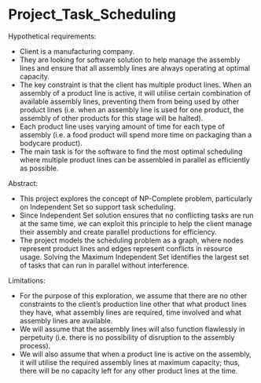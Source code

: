 # Project_Task_Scheduling

Hypothetical requirements:
<ul>
  <li>Client is a manufacturing company.</li>
  <li>They are looking for software solution to help manage the assembly lines and ensure that all assembly lines are always operating at optimal capacity.</li>
  <li>The key constraint is that the client has multiple product lines. When an assembly of a product line is active, it will utilise certain combination of available assembly lines, preventing them from being used by other product lines (i.e. when an assembly line is used for one product, the assembly of other products for this stage will be halted).</li>
  <li>Each product line uses varying amount of time for each type of assembly (i.e. a food product will spend more time on packaging than a bodycare product).</li>
  <li>The main task is for the software to find the most optimal scheduling where multiple product lines can be assembled in parallel as efficiently as possible.</li>
</ul>

Abstract:
<ul>
  <li>This project explores the concept of NP-Complete problem, particularly on Independent Set so support task scheduling.</li>
  <li>Since Independent Set solution ensures that no conflicting tasks are run at the same time, we can exploit this principle to help the client manage their assembly and create parallel productions for efficiency.</li>
  <li>The project models the scheduling problem as a graph, where nodes represent product lines and edges represent conflicts in resource usage. Solving the Maximum Independent Set identifies the largest set of tasks that can run in parallel without interference.</li>
</ul>
  
Limitations:
<ul>
  <li>For the purpose of this exploration, we assume that there are no other constraints to the client’s production line other that what product lines they have, what assembly lines are required, time involved and what assembly lines are available.</li>
  <li>We will assume that the assembly lines will also function flawlessly in perpetuity (i.e. there is no possibility of disruption to the assembly process).</li>
  <li>We will also assume that when a product line is active on the assembly, it will utilise the required assembly lines at maximum capacity; thus, there will be no capacity left for any other product lines at the time.</li>
</ul>
